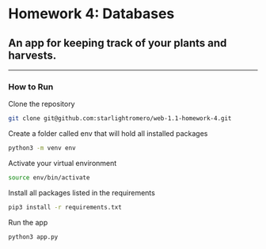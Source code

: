 # Homework 4: Databases

## An app for keeping track of your plants and harvests.

---

### How to Run

Clone the repository
```zsh
git clone git@github.com:starlightromero/web-1.1-homework-4.git
````

Create a folder called env that will hold all installed packages
```zsh
python3 -m venv env
```

Activate your virtual environment
```zsh
source env/bin/activate
```

Install all packages listed in the requirements
```zsh
pip3 install -r requirements.txt
```

Run the app
```zsh
python3 app.py
```
